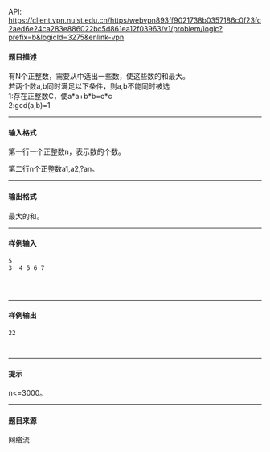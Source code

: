 API: https://client.vpn.nuist.edu.cn/https/webvpn893ff9021738b0357186c0f23fc2aed6e24ca283e886022bc5d861ea12f03963/v1/problem/logic?prefix=b&logicId=3275&enlink-vpn

#### 题目描述

有N个正整数，需要从中选出一些数，使这些数的和最大。  
若两个数a,b同时满足以下条件，则a,b不能同时被选  
1:存在正整数C，使a\*a+b\*b=c\*c  
2:gcd(a,b)=1

---

#### 输入格式

第一行一个正整数n，表示数的个数。

第二行n个正整数a1,a2,?an。

---

#### 输出格式

最大的和。

---

#### 样例输入
```
5
3  4 5 6 7
 
 
 

```

---

#### 样例输出
```
22
 
 

```

---

#### 提示

n<=3000。

---

#### 题目来源

网络流